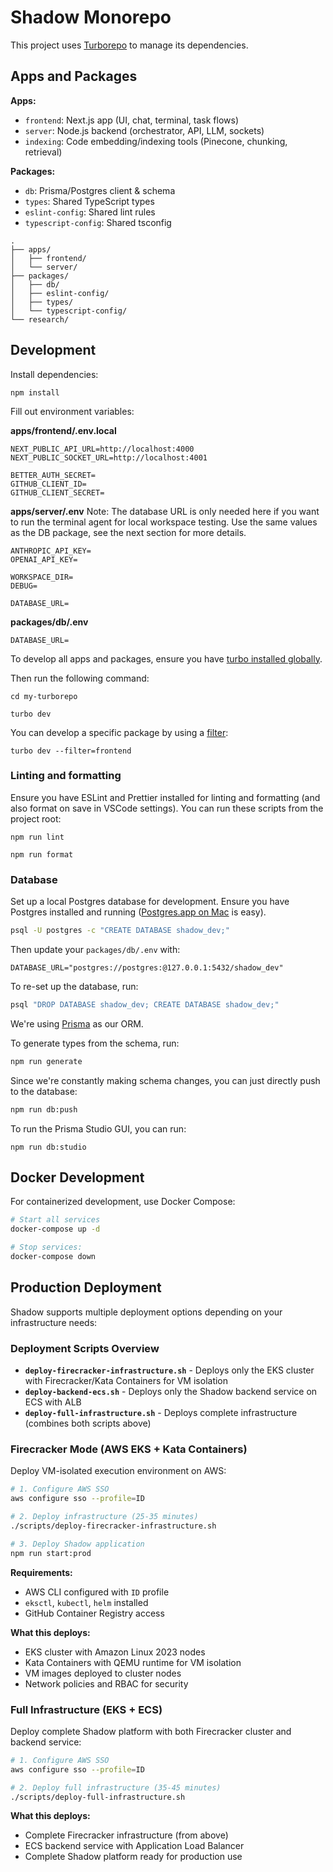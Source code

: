 # Shadow Monorepo

This project uses [Turborepo](https://turborepo.com/docs) to manage its dependencies.

## Apps and Packages

**Apps:**

- `frontend`: Next.js app (UI, chat, terminal, task flows)
- `server`: Node.js backend (orchestrator, API, LLM, sockets)
- `indexing`: Code embedding/indexing tools (Pinecone, chunking, retrieval)

**Packages:**

- `db`: Prisma/Postgres client & schema
- `types`: Shared TypeScript types
- `eslint-config`: Shared lint rules
- `typescript-config`: Shared tsconfig

```
.
├── apps/
│   ├── frontend/
│   └── server/
├── packages/
│   ├── db/
│   ├── eslint-config/
│   ├── types/
│   └── typescript-config/
└── research/
```

## Development

Install dependencies:

```
npm install
```

Fill out environment variables:

**apps/frontend/.env.local**

```
NEXT_PUBLIC_API_URL=http://localhost:4000
NEXT_PUBLIC_SOCKET_URL=http://localhost:4001

BETTER_AUTH_SECRET=
GITHUB_CLIENT_ID=
GITHUB_CLIENT_SECRET=
```

**apps/server/.env**
Note: The database URL is only needed here if you want to run the terminal agent for local workspace testing. Use the same values as the DB package, see the next section for more details.

```
ANTHROPIC_API_KEY=
OPENAI_API_KEY=

WORKSPACE_DIR=
DEBUG=

DATABASE_URL=
```

**packages/db/.env**

```
DATABASE_URL=
```

To develop all apps and packages, ensure you have [turbo installed globally](<(https://turborepo.com/docs/getting-started/installation#global-installation)>).

Then run the following command:

```
cd my-turborepo

turbo dev
```

You can develop a specific package by using a [filter](https://turborepo.com/docs/crafting-your-repository/running-tasks#using-filters):

```
turbo dev --filter=frontend
```

### Linting and formatting

Ensure you have ESLint and Prettier installed for linting and formatting (and also format on save in VSCode settings). You can run these scripts from the project root:

```
npm run lint

npm run format
```

### Database

Set up a local Postgres database for development. Ensure you have Postgres installed and running ([Postgres.app on Mac](https://postgresapp.com/) is easy).

```bash
psql -U postgres -c "CREATE DATABASE shadow_dev;"
```

Then update your `packages/db/.env` with:

```
DATABASE_URL="postgres://postgres:@127.0.0.1:5432/shadow_dev"
```

To re-set up the database, run:

```bash
psql "DROP DATABASE shadow_dev; CREATE DATABASE shadow_dev;"
```

We're using [Prisma](https://www.prisma.io/) as our ORM.

To generate types from the schema, run:

```bash
npm run generate
```

Since we're constantly making schema changes, you can just directly push to the database:

```bash
npm run db:push
```

To run the Prisma Studio GUI, you can run:

```
npm run db:studio
```

## Docker Development

For containerized development, use Docker Compose:

```bash
# Start all services
docker-compose up -d

# Stop services:
docker-compose down
```

## Production Deployment

Shadow supports multiple deployment options depending on your infrastructure needs:

### Deployment Scripts Overview

- **`deploy-firecracker-infrastructure.sh`** - Deploys only the EKS cluster with Firecracker/Kata Containers for VM isolation
- **`deploy-backend-ecs.sh`** - Deploys only the Shadow backend service on ECS with ALB
- **`deploy-full-infrastructure.sh`** - Deploys complete infrastructure (combines both scripts above)

### Firecracker Mode (AWS EKS + Kata Containers)

Deploy VM-isolated execution environment on AWS:

```bash
# 1. Configure AWS SSO
aws configure sso --profile=ID

# 2. Deploy infrastructure (25-35 minutes)
./scripts/deploy-firecracker-infrastructure.sh

# 3. Deploy Shadow application
npm run start:prod
```

**Requirements:**
- AWS CLI configured with `ID` profile
- `eksctl`, `kubectl`, `helm` installed
- GitHub Container Registry access

**What this deploys:**
- EKS cluster with Amazon Linux 2023 nodes
- Kata Containers with QEMU runtime for VM isolation
- VM images deployed to cluster nodes
- Network policies and RBAC for security

### Full Infrastructure (EKS + ECS)

Deploy complete Shadow platform with both Firecracker cluster and backend service:

```bash
# 1. Configure AWS SSO
aws configure sso --profile=ID

# 2. Deploy full infrastructure (35-45 minutes)
./scripts/deploy-full-infrastructure.sh
```

**What this deploys:**
- Complete Firecracker infrastructure (from above)
- ECS backend service with Application Load Balancer
- Complete Shadow platform ready for production use
